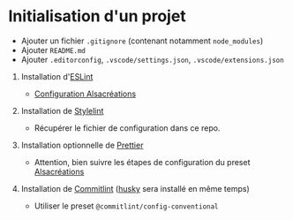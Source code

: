 # Initialisation d'un projet

- Ajouter un fichier `.gitignore` (contenant notamment `node_modules`)
- Ajouter `README.md`
- Ajouter `.editorconfig`, `.vscode/settings.json`, `.vscode/extensions.json` 

1. Installation d'[ESLint](https://eslint.org/docs/latest/user-guide/getting-started)
    - [Configuration Alsacréations](https://www.npmjs.com/package/eslint-config-alsacreations)

2. Installation de [Stylelint](https://stylelint.io/user-guide/get-started)
    - Récupérer le fichier de configuration dans ce repo.

3. Installation optionnelle de [Prettier](https://prettier.io/docs/en/install.html)
    - Attention, bien suivre les étapes de configuration du preset [Alsacréations](https://www.npmjs.com/package/eslint-config-alsacreations)

4. Installation de [Commitlint](https://commitlint.js.org/#/guides-local-setup) ([husky](https://www.npmjs.com/package/husky) sera installé en même temps)
    - Utiliser le preset `@commitlint/config-conventional`
